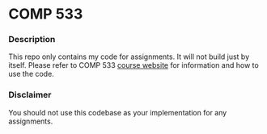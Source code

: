 # COMP 533

### Description
This repo only contains my code for assignments. It will not build just by itself. Please refer to COMP 533 [course website](http://www.cs.unc.edu/~dewan/533/current/index.html) for information and how to use the code.

### Disclaimer
You should not use this codebase as your implementation for any assignments.
